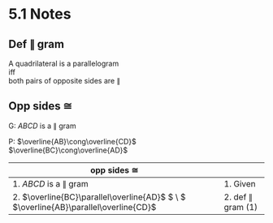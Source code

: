 # 5.1 Notes

## Def $\parallel$ gram

A quadrilateral is a parallelogram  
iff  
both pairs of opposite sides are $\parallel$

## Opp sides $\cong$

G: $ABCD$ is a $\parallel$ gram

P: $\overline{AB}\cong\overline{CD}$  
   $\overline{BC}\cong\overline{AD}$

| opp sides $\cong$                                                                     |                             |
| ------------------------------------------------------------------------------------- | --------------------------- |
| 1. $ABCD$ is a $\parallel$ gram                                                       | 1. Given                    |
| 2. $\overline{BC}\parallel\overline{AD}$ $ \\ $ $\overline{AB}\parallel\overline{CD}$ | 2. def $\parallel$ gram (1) |
